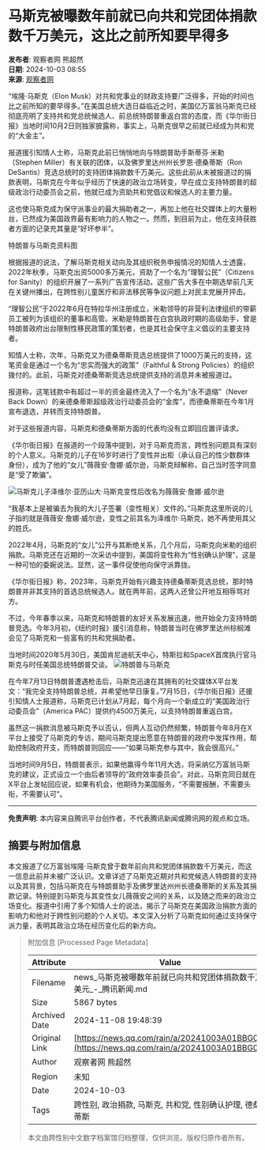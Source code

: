 # 马斯克被曝数年前就已向共和党团体捐款数千万美元，这比之前所知要早得多

**发布者**: 观察者网 熊超然  
**日期**: 2024-10-03 08:55  
**来源**: [观察者网](https://news.qq.com/omn/author/8QMc13xd5IUZvz3c)

“埃隆·马斯克（Elon Musk）对共和党事业的财政支持要广泛得多，开始的时间也比之前所知的要早得多。”在美国总统大选日益临近之时，美国亿万富翁马斯克已经彻底亮明了支持共和党总统候选人、前总统特朗普重返白宫的态度，而《华尔街日报》当地时间10月2日则独家披露称，事实上，马斯克很早之前就已经成为共和党的“大金主”。

报道援引知情人士称，马斯克此前已悄悄地向与特朗普助手斯蒂芬·米勒（Stephen Miller）有关联的团体，以及佛罗里达州州长罗恩·德桑蒂斯（Ron DeSantis）竞选总统时的支持团体捐款数千万美元。这些此前从未被报道过的捐款表明，马斯克在今年似乎经历了快速的政治立场转变，早在成立支持特朗普的超级政治行动委员会之前，他就已成为资助共和党倡议和候选人的主要力量。

这也使马斯克成为保守派事业的最大捐助者之一，再加上他在社交媒体上的大量粉丝，已然成为美国政界最有影响力的人物之一。然而，到目前为止，他在支持获胜者方面的记录充其量是“好坏参半”。

特朗普与马斯克资料图

根据报道的说法，了解马斯克相关动向及其组织税务申报情况的知情人士透露，2022年秋季，马斯克出资5000多万美元，资助了一个名为“理智公民”（Citizens for Sanity）的组织开展了一系列广告宣传活动。这些广告大多在中期选举前几天在关键州播出，在跨性别儿童医疗和非法移民等争议问题上对民主党展开抨击。

“理智公民”于2022年6月在特拉华州注册成立，米勒领导的非营利法律组织的带薪员工被列为该组织的董事和高管。米勒是特朗普在白宫执政时期的高级助手，曾是特朗普政府出台限制性移民政策的策划者，也是其社会保守主义倡议的主要支持者。

知情人士称，次年，马斯克又为德桑蒂斯竞选总统提供了1000万美元的支持，这笔资金是通过一个名为“忠实而强大的政策”（Faithful & Strong Policies）的组织拨付的。此前，马斯克对德桑蒂斯竞选总统提供支持的消息并未被报道过。

报道称，这笔钱款中有超过一半的资金最终流入了一个名为“永不退缩”（Never Back Down）的亲德桑蒂斯超级政治行动委员会的“金库”，而德桑蒂斯在今年1月宣布退选，并转而支持特朗普。

对于这些报道内容，马斯克和德桑蒂斯方面的代表均没有立即回应置评请求。

《华尔街日报》在报道的一个段落中提到，对于马斯克而言，跨性别问题具有深刻的个人意义。马斯克的儿子在16岁时进行了变性并出柜（承认自己的性少数群体身份），成为了他的“女儿”薇薇安·詹娜·威尔逊，马斯克辩解称，自己当时签字同意是“受了欺骗”。

![马斯克儿子泽维尔·亚历山大·马斯克变性后改名为薇薇安·詹娜·威尔逊](https://inews.gtimg.com/newsapp_bt/0/1012205723968_6694/0)

“我基本上是被骗去为我的大儿子签署（变性相关）文件的。”马斯克这里所说的儿子指的就是薇薇安·詹娜·威尔逊，变性之前其名为泽维尔·马斯克，她不再使用其父的姓氏。

2022年4月，马斯克的“女儿”公开与其断绝关系，几个月后，马斯克向米勒的组织捐款。马斯克还在近期的一次采访中提到，美国将变性称为“性别确认护理”，这是一种可怕的委婉说法。显然，这一事件促使他向保守派靠拢。

《华尔街日报》称，2023年，马斯克开始有兴趣支持德桑蒂斯竞选总统，那时特朗普并非其支持的首选总统候选人。就在两年前，这两人还曾公开地互相辱骂对方。

不过，今年春季以来，马斯克和特朗普的友好关系发展迅速，他开始全力支持特朗普竞选。今年3月初，《纽约时报》援引消息称，特朗普当时在佛罗里达州棕榈滩会见了马斯克和一些富有的共和党捐助者。

当地时间2020年5月30日，美国肯尼迪航天中心，特斯拉和SpaceX首席执行官马斯克与时任美国总统特朗普交谈。 ![特朗普与马斯克](https://inews.gtimg.com/newsapp_bt/0/1012205723968_6694/0)

在今年7月13日特朗普遭遇枪击后，马斯克迅速在其拥有的社交媒体X平台发文：“我完全支持特朗普总统，并希望他早日康复。”7月15日，《华尔街日报》还援引知情人士报道称，马斯克已计划从7月起，每个月向一个新成立的“美国政治行动委员会”（America PAC）提供约4500万美元，以支持特朗普重返白宫。

虽然这一捐款消息被马斯克予以否认，但两人互动仍然频繁，特朗普今年8月在X平台上接受了马斯克的专访，期间马斯克提出愿意在特朗普的政府中发挥作用，帮助控制政府开支，而特朗普则回应——“如果马斯克参与其中，我会很高兴。”

当地时间9月5日，特朗普表示，如果他赢得今年11月大选，将采纳亿万富翁马斯克的建议，正式设立一个由后者领导的“政府效率委员会”。对此，马斯克同日就在X平台上发帖回应说，如果有机会，他期待为美国服务，“不需要报酬，不需要头衔，不需要认可”。

---

**免责声明**: 本内容来自腾讯平台创作者，不代表腾讯新闻或腾讯网的观点和立场。

## 摘要与附加信息

<!-- tcd_abstract -->
本文报道了亿万富翁埃隆·马斯克曾于数年前向共和党团体捐款数千万美元，而这一信息此前并未被广泛认识。文章详述了马斯克近期对共和党候选人特朗普的支持以及其背景，包括马斯克在与特朗普助手及佛罗里达州州长德桑蒂斯的关系及其捐款记录。特别提到马斯克与其变性女儿薇薇安之间的关系，以及随之而来的政治立场变化。报道中引用了多个知情人士的说法，揭示了马斯克在美国政治捐款方面的影响力和他对于跨性别问题的个人关切。本文深入分析了马斯克如何通过支持保守派力量，表明其政治立场在经历变化后的新方向。
<!-- tcd_abstract_end -->

> 附加信息 [Processed Page Metadata]
>
> | Attribute       | Value                                  |
> |-----------------|----------------------------------------|
> | Filename        | news_马斯克被曝数年前就已向共和党团体捐款数千万美元_-_腾讯新闻.md                             |
> | Size            | 5867 bytes                           |
> | Archived Date   | 2024-11-08 19:48:39                             |
> | Original Link   | [https://news.qq.com/rain/a/20241003A01BBG00](https://news.qq.com/rain/a/20241003A01BBG00)                       |
> | Author          | 观察者网 熊超然                               |
> | Region          | 未知                               |
> | Date            | 2024-10-03                                 |
> | Tags            | 跨性别, 政治捐款, 马斯克, 共和党, 性别确认护理, 德桑蒂斯                                 |
>
> 本文由跨性别中文数字档案馆归档整理，仅供浏览。版权归原作者所有。
>